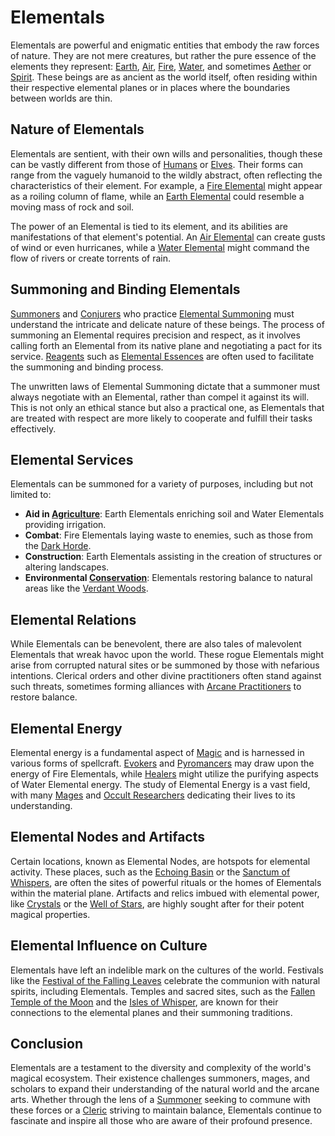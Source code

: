 # Elementals

Elementals are powerful and enigmatic entities that embody the raw forces of nature. They are not mere creatures, but rather the pure essence of the elements they represent: [Earth](Earth.md), [Air](Air.md), [Fire](Fire.md), [Water](Water.md), and sometimes [Aether](Aether.md) or [Spirit](Spirit.md). These beings are as ancient as the world itself, often residing within their respective elemental planes or in places where the boundaries between worlds are thin.

## Nature of Elementals

Elementals are sentient, with their own wills and personalities, though these can be vastly different from those of [Humans](Humans.md) or [Elves](Elves.md). Their forms can range from the vaguely humanoid to the wildly abstract, often reflecting the characteristics of their element. For example, a [Fire Elemental](Fire%20Elemental.md) might appear as a roiling column of flame, while an [Earth Elemental](Earth%20Elemental.md) could resemble a moving mass of rock and soil.

The power of an Elemental is tied to its element, and its abilities are manifestations of that element's potential. An [Air Elemental](Air%20Elemental.md) can create gusts of wind or even hurricanes, while a [Water Elemental](Water%20Elemental.md) might command the flow of rivers or create torrents of rain.

## Summoning and Binding Elementals

[Summoners](Summoners.md) and [Conjurers](Conjurers.md) who practice [Elemental Summoning](Elemental%20Summoning.md) must understand the intricate and delicate nature of these beings. The process of summoning an Elemental requires precision and respect, as it involves calling forth an Elemental from its native plane and negotiating a pact for its service. [Reagents](Reagents.md) such as [Elemental Essences](Elemental%20Essences.md) are often used to facilitate the summoning and binding process.

The unwritten laws of Elemental Summoning dictate that a summoner must always negotiate with an Elemental, rather than compel it against its will. This is not only an ethical stance but also a practical one, as Elementals that are treated with respect are more likely to cooperate and fulfill their tasks effectively.

## Elemental Services

Elementals can be summoned for a variety of purposes, including but not limited to:

- **Aid in [Agriculture](Agriculture.md)**: Earth Elementals enriching soil and Water Elementals providing irrigation.
- **Combat**: Fire Elementals laying waste to enemies, such as those from the [Dark Horde](Dark%20Horde.md).
- **Construction**: Earth Elementals assisting in the creation of structures or altering landscapes.
- **Environmental [Conservation](Conservation.md)**: Elementals restoring balance to natural areas like the [Verdant Woods](Verdant%20Woods.md).

## Elemental Relations

While Elementals can be benevolent, there are also tales of malevolent Elementals that wreak havoc upon the world. These rogue Elementals might arise from corrupted natural sites or be summoned by those with nefarious intentions. Clerical orders and other divine practitioners often stand against such threats, sometimes forming alliances with [Arcane Practitioners](Arcane%20Practitioners.md) to restore balance.

## Elemental Energy

Elemental energy is a fundamental aspect of [Magic](Magic.md) and is harnessed in various forms of spellcraft. [Evokers](Evokers.md) and [Pyromancers](Pyromancers.md) may draw upon the energy of Fire Elementals, while [Healers](Healers.md) might utilize the purifying aspects of Water Elemental energy. The study of Elemental Energy is a vast field, with many [Mages](Mages.md) and [Occult Researchers](Occult%20Researchers.md) dedicating their lives to its understanding.

## Elemental Nodes and Artifacts

Certain locations, known as Elemental Nodes, are hotspots for elemental activity. These places, such as the [Echoing Basin](Echoing%20Basin.md) or the [Sanctum of Whispers](Sanctum%20of%20Whispers.md), are often the sites of powerful rituals or the homes of Elementals within the material plane. Artifacts and relics imbued with elemental power, like [Crystals](Crystals.md) or the [Well of Stars](Well%20of%20Stars.md), are highly sought after for their potent magical properties.

## Elemental Influence on Culture

Elementals have left an indelible mark on the cultures of the world. Festivals like the [Festival of the Falling Leaves](Festival%20of%20the%20Falling%20Leaves.md) celebrate the communion with natural spirits, including Elementals. Temples and sacred sites, such as the [Fallen Temple of the Moon](Fallen%20Temple%20of%20the%20Moon.md) and the [Isles of Whisper](Isles%20of%20Whisper.md), are known for their connections to the elemental planes and their summoning traditions.

## Conclusion

Elementals are a testament to the diversity and complexity of the world's magical ecosystem. Their existence challenges summoners, mages, and scholars to expand their understanding of the natural world and the arcane arts. Whether through the lens of a [Summoner](Summoner.md) seeking to commune with these forces or a [Cleric](Cleric.md) striving to maintain balance, Elementals continue to fascinate and inspire all those who are aware of their profound presence.